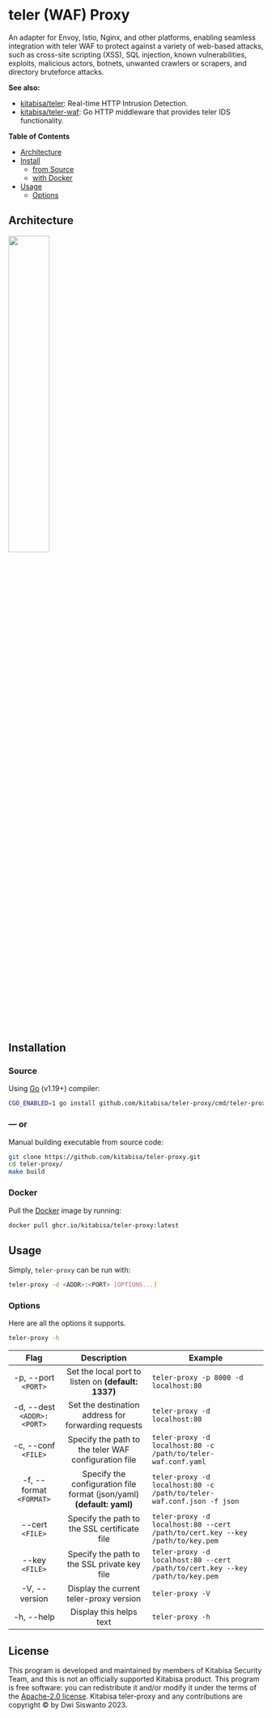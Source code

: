 # teler (WAF) Proxy

An adapter for Envoy, Istio, Nginx, and other platforms, enabling seamless integration with teler WAF to protect against a variety of web-based attacks, such as cross-site scripting (XSS), SQL injection, known vulnerabilities, exploits, malicious actors, botnets, unwanted crawlers or scrapers, and directory bruteforce attacks.

**See also:**

* [kitabisa/teler](https://github.com/kitabisa/teler): Real-time HTTP Intrusion Detection.
* [kitabisa/teler-waf](https://github.com/kitabisa/teler-waf): Go HTTP middleware that provides teler IDS functionality.

**Table of Contents**

* [Architecture](#architecture)
* [Install](#installation)
  * [from Source](#source)
  * [with Docker](#docker)
* [Usage](#usage)
  * [Options](#options)

## Architecture

<img width="40%" src="https://github.com/kitabisa/teler-proxy/assets/25837540/5474b8e3-b8f7-4443-8775-f0a250eb3eb0">

## Installation

### Source

Using [Go](https://golang.org/doc/install) (v1.19+) compiler:

```bash
CGO_ENABLED=1 go install github.com/kitabisa/teler-proxy/cmd/teler-proxy@latest
```

### — or

Manual building executable from source code:

```bash
git clone https://github.com/kitabisa/teler-proxy.git
cd teler-proxy/
make build
```

### Docker

Pull the [Docker](https://docs.docker.com/get-docker/) image by running:

```bash
docker pull ghcr.io/kitabisa/teler-proxy:latest
```

## Usage

Simply, `teler-proxy` can be run with:

```bash
teler-proxy -d <ADDR>:<PORT> [OPTIONS...]
```

### Options

Here are all the options it supports.

```bash
teler-proxy -h
```

|          **Flag**           |                            **Description**                              | **Example**                                                                     |
|:--------------------------: |:---------------------------------------------------------------------:  |-------------------------------------------------------------------------------  |
| -p, --port `<PORT>`         | Set the local port to listen on **(default: 1337)**                     | `teler-proxy -p 8000 -d localhost:80`                                           |
| -d, --dest `<ADDR>:<PORT>`  | Set the destination address for forwarding requests                     | `teler-proxy -d localhost:80`                                                   |
| -c, --conf `<FILE>`         | Specify the path to the teler WAF configuration file                    | `teler-proxy -d localhost:80 -c /path/to/teler-waf.conf.yaml`                   |
| -f, --format `<FORMAT>`     | Specify the configuration file format (json/yaml) **(default: yaml)**   | `teler-proxy -d localhost:80 -c /path/to/teler-waf.conf.json -f json`           |
| --cert `<FILE>`             | Specify the path to the SSL certificate file                            | `teler-proxy -d localhost:80 --cert /path/to/cert.key --key /path/to/key.pem`   |
| --key `<FILE>`              | Specify the path to the SSL private key file                            | `teler-proxy -d localhost:80 --cert /path/to/cert.key --key /path/to/key.pem`   |
| -V, --version               | Display the current teler-proxy version                                 | `teler-proxy -V`                                                                |
| -h, --help                  | Display this helps text                                                 | `teler-proxy -h`                                                                |

## License

This program is developed and maintained by members of Kitabisa Security Team, and this is not an officially supported Kitabisa product. This program is free software: you can redistribute it and/or modify it under the terms of the [Apache-2.0 license](/LICENSE). Kitabisa teler-proxy and any contributions are copyright © by Dwi Siswanto 2023.